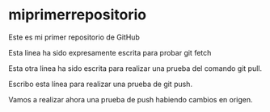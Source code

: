 # miprimerrepositorio
Este es mi primer repositorio de GitHub

Esta linea ha sido expresamente escrita para probar git fetch

Esta otra linea ha sido escrita para realizar una prueba del comando git pull.

Escribo esta línea para realizar una prueba de git push.

Vamos a realizar ahora una prueba de push habiendo cambios en origen.
